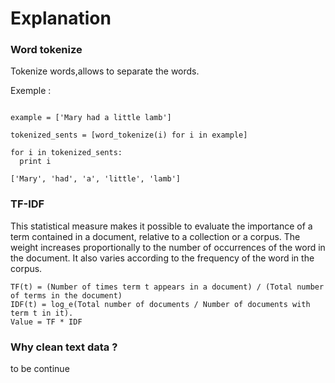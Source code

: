 # Explanation

### Word tokenize

Tokenize words,allows to separate the words.

Exemple :
```from nltk.tokenize import word_tokenize

example = ['Mary had a little lamb']
     
tokenized_sents = [word_tokenize(i) for i in example]
            
for i in tokenized_sents:
  print i
 
['Mary', 'had', 'a', 'little', 'lamb']
```

### TF-IDF

This statistical measure makes it possible to evaluate the importance of a term contained in a document, relative to a collection or a corpus. The weight increases proportionally to the number of occurrences of the word in the document. It also varies according to the frequency of the word in the corpus.

```
TF(t) = (Number of times term t appears in a document) / (Total number of terms in the document)
IDF(t) = log_e(Total number of documents / Number of documents with term t in it).
Value = TF * IDF
```

### Why clean text data ?
to be continue
